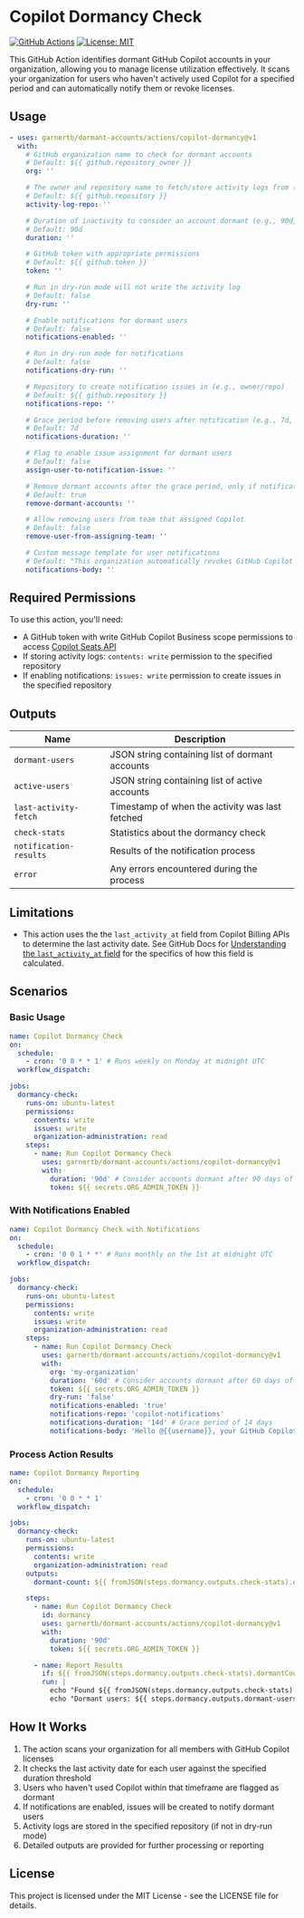 # Copilot Dormancy Check

[![GitHub Actions](https://img.shields.io/badge/GitHub%20Actions-Copilot%20Dormancy-blue?logo=github)](https://github.com/garnertb/dormant-accounts/actions)
[![License: MIT](https://img.shields.io/badge/License-MIT-green.svg)](https://opensource.org/licenses/MIT)

This GitHub Action identifies dormant GitHub Copilot accounts in your organization, allowing you to manage license utilization effectively. It scans your organization for users who haven't actively used Copilot for a specified period and can automatically notify them or revoke licenses.

## Usage

<!-- start usage -->

```yaml
- uses: garnertb/dormant-accounts/actions/copilot-dormancy@v1
  with:
    # GitHub organization name to check for dormant accounts
    # Default: ${{ github.repository_owner }}
    org: ''

    # The owner and repository name to fetch/store activity logs from (e.g., owner/repo)
    # Default: ${{ github.repository }}
    activity-log-repo: ''

    # Duration of inactivity to consider an account dormant (e.g., 90d, 3m, 1y)
    # Default: 90d
    duration: ''

    # GitHub token with appropriate permissions
    # Default: ${{ github.token }}
    token: ''

    # Run in dry-run mode will not write the activity log
    # Default: false
    dry-run: ''

    # Enable notifications for dormant users
    # Default: false
    notifications-enabled: ''

    # Run in dry-run mode for notifications
    # Default: false
    notifications-dry-run: ''

    # Repository to create notification issues in (e.g., owner/repo)
    # Default: ${{ github.repository }}
    notifications-repo: ''

    # Grace period before removing users after notification (e.g., 7d, 2w, 1m)
    # Default: 7d
    notifications-duration: ''

    # Flag to enable issue assignment for dormant users
    # Default: false
    assign-user-to-notification-issue: ''

    # Remove dormant accounts after the grace period, only if notifications are enabled
    # Default: true
    remove-dormant-accounts: ''

    # Allow removing users from team that assigned Copilot
    # Default: false
    remove-user-from-assigning-team: ''

    # Custom message template for user notifications
    # Default: "This organization automatically revokes GitHub Copilot licenses for inactive users. Your account is inactive and pending removal.  \n<br/><br/>\nYou can maintain your Copilot license by using Copilot within {{gracePeriod}}."
    notifications-body: ''
```

<!-- end usage -->

## Required Permissions

To use this action, you'll need:

- A GitHub token with write GitHub Copilot Business scope permissions to access [Copilot Seats API](https://docs.github.com/en/rest/authentication/permissions-required-for-github-apps?apiVersion=2022-11-28#organization-permissions-for-github-copilot-business)
- If storing activity logs: `contents: write` permission to the specified repository
- If enabling notifications: `issues: write` permission to create issues in the specified repository

## Outputs

| Name                   | Description                                     |
| ---------------------- | ----------------------------------------------- |
| `dormant-users`        | JSON string containing list of dormant accounts |
| `active-users`         | JSON string containing list of active accounts  |
| `last-activity-fetch`  | Timestamp of when the activity was last fetched |
| `check-stats`          | Statistics about the dormancy check             |
| `notification-results` | Results of the notification process             |
| `error`                | Any errors encountered during the process       |

## Limitations

- This action uses the the `last_activity_at` field from Copilot Billing APIs to determine the last activity date. See GitHub Docs for [Understanding the `last_activity_at` field](https://docs.github.com/en/copilot/managing-copilot/managing-github-copilot-in-your-organization/reviewing-activity-related-to-github-copilot-in-your-organization/reviewing-user-activity-data-for-copilot-in-your-organization#understanding-the-last_activity_at-calculation) for the specifics of how this field is calculated.

## Scenarios

### Basic Usage

```yaml
name: Copilot Dormancy Check
on:
  schedule:
    - cron: '0 0 * * 1' # Runs weekly on Monday at midnight UTC
  workflow_dispatch:

jobs:
  dormancy-check:
    runs-on: ubuntu-latest
    permissions:
      contents: write
      issues: write
      organization-administration: read
    steps:
      - name: Run Copilot Dormancy Check
        uses: garnertb/dormant-accounts/actions/copilot-dormancy@v1
        with:
          duration: '90d' # Consider accounts dormant after 90 days of inactivity
          token: ${{ secrets.ORG_ADMIN_TOKEN }}
```

### With Notifications Enabled

```yaml
name: Copilot Dormancy Check with Notifications
on:
  schedule:
    - cron: '0 0 1 * *' # Runs monthly on the 1st at midnight UTC
  workflow_dispatch:

jobs:
  dormancy-check:
    runs-on: ubuntu-latest
    permissions:
      contents: write
      issues: write
      organization-administration: read
    steps:
      - name: Run Copilot Dormancy Check
        uses: garnertb/dormant-accounts/actions/copilot-dormancy@v1
        with:
          org: 'my-organization'
          duration: '60d' # Consider accounts dormant after 60 days of inactivity
          token: ${{ secrets.ORG_ADMIN_TOKEN }}
          dry-run: 'false'
          notifications-enabled: 'true'
          notifications-repo: 'copilot-notifications'
          notifications-duration: '14d' # Grace period of 14 days
          notifications-body: 'Hello @{{username}}, your GitHub Copilot license has been inactive for {{duration}}. To keep your license, please use Copilot within the next {{gracePeriod}}.'
```

### Process Action Results

```yaml
name: Copilot Dormancy Reporting
on:
  schedule:
    - cron: '0 0 * * 1'
  workflow_dispatch:

jobs:
  dormancy-check:
    runs-on: ubuntu-latest
    permissions:
      contents: write
      organization-administration: read
    outputs:
      dormant-count: ${{ fromJSON(steps.dormancy.outputs.check-stats).dormantCount }}

    steps:
      - name: Run Copilot Dormancy Check
        id: dormancy
        uses: garnertb/dormant-accounts/actions/copilot-dormancy@v1
        with:
          duration: '90d'
          token: ${{ secrets.ORG_ADMIN_TOKEN }}

      - name: Report Results
        if: ${{ fromJSON(steps.dormancy.outputs.check-stats).dormantCount > 0 }}
        run: |
          echo "Found ${{ fromJSON(steps.dormancy.outputs.check-stats).dormantCount }} dormant users"
          echo "Dormant users: ${{ steps.dormancy.outputs.dormant-users }}"
```

## How It Works

1. The action scans your organization for all members with GitHub Copilot licenses
2. It checks the last activity date for each user against the specified duration threshold
3. Users who haven't used Copilot within that timeframe are flagged as dormant
4. If notifications are enabled, issues will be created to notify dormant users
5. Activity logs are stored in the specified repository (if not in dry-run mode)
6. Detailed outputs are provided for further processing or reporting

## License

This project is licensed under the MIT License - see the LICENSE file for details.
